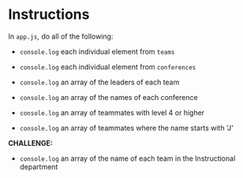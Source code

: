 # Instructions

 In `app.js`, do all of the following:

* `console.log` each individual element from `teams`
 
* `console.log` each individual element from `conferences`

* `console.log` an array of the leaders of each team

* `console.log` an array of the names of each conference

* `console.log` an array of teammates with level 4 or higher

* `console.log` an array of teammates where the name starts with 'J'

**CHALLENGE:**
* `console.log` an array of the name of each team in the Instructional department